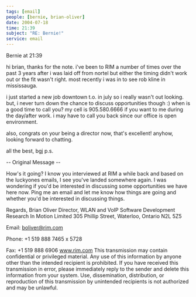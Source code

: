 ```yaml
---
tags: [email]
people: [bernie, brian-oliver]
date: 2004-07-18
time: 21:39
subject: "RE: Bernie!"
service: email
---
```


Bernie at 21:39

hi brian, thanks for the note. i've been to RIM a number of times over the past 3 years after i was laid off from nortel but either the timing didn't work out or the fit wasn't right. most recently i was in to see rob kline in mississauga.

i just started a new job downtown t.o. in july so i really wasn't out looking. but, i never turn down the chance to discuss opportunities though :) when is a good time to call you? my cell is 905.580.6666 if you want to me during the day/after work. i may have to call you back since our office is open environment.

also, congrats on your being a director now, that's excellent! anyhow, looking forward to chatting.

all the best, bgj p.s.

-- Original Message -- 

How's it going? I know you interviewed at RIM a while back and based on the luckyones emails, I see you've landed somewhere again. I was wondering if you'd be interested in discussing some opportunities we have here now. Ping me an email and let me know how things are going and whether you'd be interested in discussing things.

Regards, Brian Oliver Director, WLAN and VoIP Software Development Research In Motion Limited 305 Phillip Street, Waterloo, Ontario N2L 5Z5

Email: boliver@rim.com

Phone: +1 519 888 7465 x 5728

Fax: +1 519 888 6906 www.rim.com This transmission may contain confidential or privileged material. Any use of this information by anyone other than the intended recipient is prohibited. If you have received this transmission in error, please immediately reply to the sender and delete this information from your system. Use, dissemination, distribution, or reproduction of this transmission by unintended recipients is not authorized and may be unlawful.

